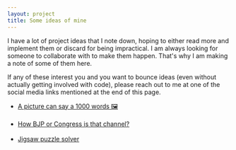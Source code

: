 ```yaml
---
layout: project
title: Some ideas of mine
---
```


I have a lot of project ideas that I note down, hoping to either read more and implement them or discard for being impractical. I am always looking for someone to collaborate with to make them happen. That's why I am making a note of some of them here. 

If any of these interest you and you want to bounce ideas (even without actually getting involved with code), please reach out to me at one of the social media links mentioned at the end of this page.

* [A picture can say a 1000 words 🖼](picture1000words.html)<br><br>
* [How BJP or Congress is that channel?](media_polarisation.html)<br><br>
* [Jigsaw puzzle solver](jigsaw_solver.html)<br><br>

